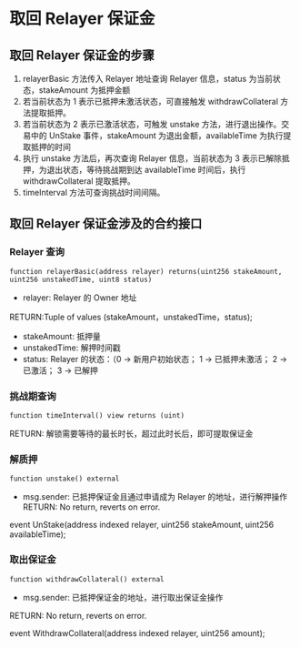 # 取回 Relayer 保证金

## 取回 Relayer 保证金的步骤

1. relayerBasic 方法传入 Relayer 地址查询 Relayer 信息，status 为当前状态，stakeAmount 为抵押金额
2. 若当前状态为 1 表示已抵押未激活状态，可直接触发 withdrawCollateral 方法提取抵押。
3. 若当前状态为 2 表示已激活状态，可触发 unstake 方法，进行退出操作。交易中的 UnStake 事件，stakeAmount 为退出金额，availableTime 为执行提取抵押的时间
4. 执行 unstake 方法后，再次查询 Relayer 信息，当前状态为 3 表示已解除抵押，为退出状态，等待挑战期到达 availableTime 时间后，执行 withdrawCollateral 提取抵押。
5. timeInterval 方法可查询挑战时间间隔。

## 取回 Relayer 保证金涉及的合约接口

### Relayer 查询
```solidity
function relayerBasic(address relayer) returns(uint256 stakeAmount, uint256 unstakedTime, uint8 status)
```
* relayer: Relayer 的 Owner 地址

RETURN:Tuple of values (stakeAmount，unstakedTime，status);
*  stakeAmount: 抵押量
*  unstakedTime: 解押时间戳
*  status:  Relayer 的状态：（0 -> 新用户初始状态； 1 -> 已抵押未激活； 2 -> 已激活； 3 -> 已解押 

### 挑战期查询

```solidity
function timeInterval() view returns (uint)

```
RETURN: 解锁需要等待的最长时长，超过此时长后，即可提取保证金

### 解质押
```solidity
function unstake() external
```
* msg.sender: 已抵押保证金且通过申请成为 Relayer 的地址，进行解押操作
RETURN: No return, reverts on error.

event UnStake(address indexed relayer, uint256 stakeAmount, uint256 availableTime);


### 取出保证金
```solidity
function withdrawCollateral() external
```
* msg.sender: 已抵押保证金的地址，进行取出保证金操作

RETURN: No return, reverts on error.

event WithdrawCollateral(address indexed relayer, uint256 amount);

